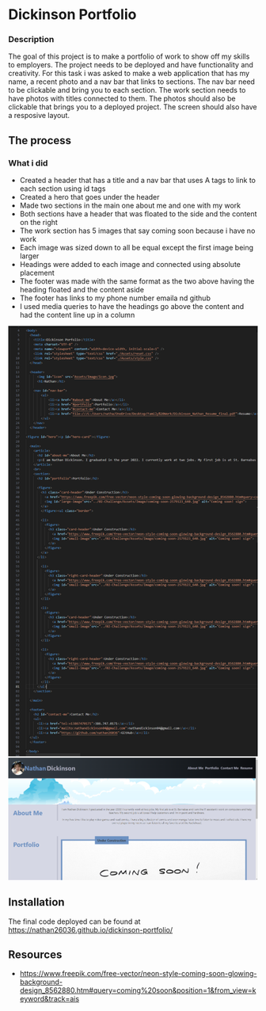 # Dickinson Portfolio

### Description
The goal of this project is to make a portfolio of work to show off my skills to employers. The project needs to be deployed and have functionality and creativity. For this task i was asked to make a web application that has my name, a recent photo and a nav bar that links to sections. The nav bar need to be clickable and bring you to each section. The work section needs to have photos with titles connected to them. The photos should also be clickable that brings you to a deployed project. The screen should also have a resposive layout.

## The process


### What i did
* Created a header that has a title and a nav bar that uses A tags to link to each section using id tags
* Created a hero that goes under the header 
* Made two sections in the main one about me and one with my work
* Both sections have a header that was floated to the side and the content on the right
* The work section has 5 images that say coming soon because i have no work
* Each image was sized down to all be equal except the first image being larger
* Headings were added to each image and connected using absolute placement
* The footer was made with the same format as the two above having the heading floated and the content aside
* The footer has links to my phone number emaila nd github
* I used media queries to have the headings go above the content and had the content line up in a column

![The complete version of the code](https://github.com/nathan26036/dickinson-portfolio/blob/main/Assets/Image/code.PNG)
![The Deployed image](https://github.com/nathan26036/dickinson-portfolio/blob/main/Assets/Image/web-application.PNG)

## Installation 
The final code deployed can be found at https://nathan26036.github.io/dickinson-portfolio/

## Resources
* https://www.freepik.com/free-vector/neon-style-coming-soon-glowing-background-design_8562880.htm#query=coming%20soon&position=1&from_view=keyword&track=ais

